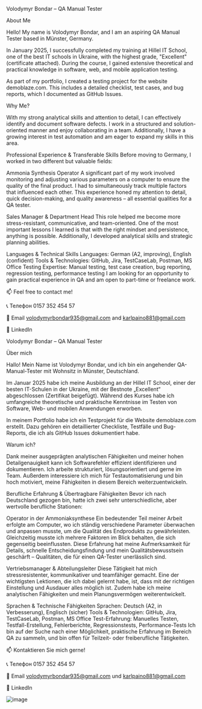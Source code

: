 Volodymyr Bondar – QA Manual Tester

About Me

Hello! My name is Volodymyr Bondar, and I am an aspiring QA Manual Tester based in Münster, Germany.

In January 2025, I successfully completed my training at Hillel IT School, one of the best IT schools in Ukraine, with the highest grade, "Excellent" (certificate attached). During the course, I gained extensive theoretical and practical knowledge in software, web, and mobile application testing.

As part of my portfolio, I created a testing project for the website demoblaze.com. This includes a detailed checklist, test cases, and bug reports, which I documented as GitHub Issues.

Why Me?

With my strong analytical skills and attention to detail, I can effectively identify and document software defects. I work in a structured and solution-oriented manner and enjoy collaborating in a team. Additionally, I have a growing interest in test automation and am eager to expand my skills in this area.

Professional Experience & Transferable Skills
Before moving to Germany, I worked in two different but valuable fields:

Ammonia Synthesis Operator
A significant part of my work involved monitoring and adjusting various parameters on a computer to ensure the quality of the final product. I had to simultaneously track multiple factors that influenced each other. This experience honed my attention to detail, quick decision-making, and quality awareness – all essential qualities for a QA tester.

Sales Manager & Department Head
This role helped me become more stress-resistant, communicative, and team-oriented. One of the most important lessons I learned is that with the right mindset and persistence, anything is possible. Additionally, I developed analytical skills and strategic planning abilities.

Languages & Technical Skills
Languages: German (A2, improving), English (confident)
Tools & Technologies: GitHub, Jira, TestCaseLab, Postman, MS Office
Testing Expertise: Manual testing, test case creation, bug reporting, regression testing, performance testing
I am looking for an opportunity to gain practical experience in QA and am open to part-time or freelance work.

📫 Feel free to contact me!

📞 Телефон 0157 352 454 57

📧 Email volodymyrbondar935@gmail.com and karlpaino881@gmail.com

🔗 LinkedIn

Volodymyr Bondar – QA Manual Tester

Über mich

Hallo! Mein Name ist Volodymyr Bondar, und ich bin ein angehender QA-Manual-Tester mit Wohnsitz in Münster, Deutschland.

Im Januar 2025 habe ich meine Ausbildung an der Hillel IT School, einer der besten IT-Schulen in der Ukraine, mit der Bestnote „Excellent“ abgeschlossen (Zertifikat beigefügt). Während des Kurses habe ich umfangreiche theoretische und praktische Kenntnisse im Testen von Software, Web- und mobilen Anwendungen erworben.

In meinem Portfolio habe ich ein Testprojekt für die Website demoblaze.com erstellt. Dazu gehören ein detaillierter Checkliste, Testfälle und Bug-Reports, die ich als GitHub Issues dokumentiert habe.

Warum ich?

Dank meiner ausgeprägten analytischen Fähigkeiten und meiner hohen Detailgenauigkeit kann ich Softwarefehler effizient identifizieren und dokumentieren. Ich arbeite strukturiert, lösungsorientiert und gerne im Team. Außerdem interessiere ich mich für Testautomatisierung und bin hoch motiviert, meine Fähigkeiten in diesem Bereich weiterzuentwickeln.

Berufliche Erfahrung & Übertragbare Fähigkeiten
Bevor ich nach Deutschland gezogen bin, hatte ich zwei sehr unterschiedliche, aber wertvolle berufliche Stationen:

Operator in der Ammoniaksynthese
Ein bedeutender Teil meiner Arbeit erfolgte am Computer, wo ich ständig verschiedene Parameter überwachen und anpassen musste, um die Qualität des Endprodukts zu gewährleisten. Gleichzeitig musste ich mehrere Faktoren im Blick behalten, die sich gegenseitig beeinflussten. Diese Erfahrung hat meine Aufmerksamkeit für Details, schnelle Entscheidungsfindung und mein Qualitätsbewusstsein geschärft – Qualitäten, die für einen QA-Tester unerlässlich sind.

Vertriebsmanager & Abteilungsleiter
Diese Tätigkeit hat mich stressresistenter, kommunikativer und teamfähiger gemacht. Eine der wichtigsten Lektionen, die ich dabei gelernt habe, ist, dass mit der richtigen Einstellung und Ausdauer alles möglich ist. Zudem habe ich meine analytischen Fähigkeiten und mein Planungsvermögen weiterentwickelt.

Sprachen & Technische Fähigkeiten
Sprachen: Deutsch (A2, in Verbesserung), Englisch (sicher)
Tools & Technologien: GitHub, Jira, TestCaseLab, Postman, MS Office
Test-Erfahrung: Manuelles Testen, Testfall-Erstellung, Fehlerberichte, Regressionstests, Performance-Tests
Ich bin auf der Suche nach einer Möglichkeit, praktische Erfahrung im Bereich QA zu sammeln, und bin offen für Teilzeit- oder freiberufliche Tätigkeiten.

📫 Kontaktieren Sie mich gerne!

📞 Телефон  0157 352 454 57

📧 Email volodymyrbondar935@gmail.com und karlpaino881@gmail.com

🔗 LinkedIn

![image](https://github.com/user-attachments/assets/30718428-77da-462f-9087-5e5e80313dbb)


